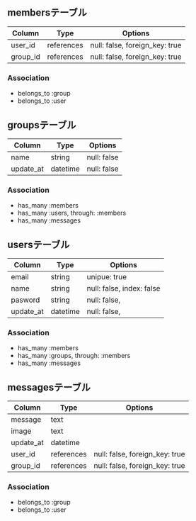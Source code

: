 ## membersテーブル

|Column|Type|Options|
|------|----|-------|
|user_id|references|null: false, foreign_key: true|
|group_id|references|null: false, foreign_key: true|

### Association
- belongs_to :group
- belongs_to :user


## groupsテーブル

|Column|Type|Options|
|------|----|-------|
|name|string|null: false|
|update_at|datetime|null: false|

### Association
- has_many :members
- has_many :users, through: :members
- has_many :messages

## usersテーブル
|Column|Type|Options|
|------|----|-------|
|email|string|unipue: true|
|name|string|null: false, index: false|
|pasword|string|null: false,|
|update_at|datetime|null: false,|

### Association
- has_many :members
- has_many :groups, through: :members
- has_many :messages

## messagesテーブル
|Column|Type|Options|
|------|----|-------|
|message|text|
|image|text|
|update_at|datetime|
|user_id|references|null: false, foreign_key: true|
|group_id|references|null: false, foreign_key: true|

### Association
- belongs_to :group
- belongs_to :user
